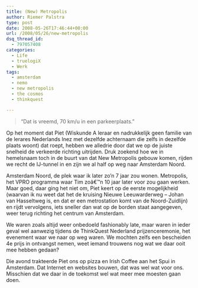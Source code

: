 ```yaml
---
title: (New) Metropolis
author: Riemer Palstra
type: post
date: 2008-05-26T17:46:44+00:00
url: /2008/05/26/new-metropolis
dsq_thread_id:
  - 797057408
categories:
  - Life
  - truelogiX
  - Werk
tags:
  - amsterdam
  - nemo
  - new metropolis
  - the cosmos
  - thinkquest

---
```

> &#8220;Dat is vreemd, 70 km/u in een parkeerplaats.&#8221;

Op het moment dat Piet (Wiskunde A leraar en nadrukkelijk geen familie van de lerares Nederlands Inez met dezelfde achternaam die zelfs in dezelfde plaats woont) dat roept, hebben we alledrie door dat we op de juiste snelheid de verkeerde richting uitrijden. Druk zoekend hoe we in hemelsnaam toch in de buurt van dat New Metropolis gebouw komen, rijden we recht de IJ-tunnel in en zijn we al half op weg naar Amsterdam Noord.

Amsterdam Noord, de plek waar ik later zo&#8217;n 7 jaar zou wonen. Metropolis, het VPRO programma waar Tim zoâ€™n 10 jaar later voor zou gaan werken. Maar goed, daar ging het niet om, Piet keert op de eerste mogelijkheid (waarvan ik nu weet dat het de kruising Nieuwe Leeuwarderweg &#8211; Johan van Hasseltweg is, en dat er een metrostation komt van de Noord-Zuidlijn) en rijdt vervolgens, iets sneller dan wat op de borden staat aangegeven, weer terug richting het centrum van Amsterdam.

We waren zoals altijd weer onbedoeld fashionably late, maar waren in ieder geval wel aanwezig tijdens de ThinkQuest Nederland prijzenceremonie, het evenement waar we naar op weg waren. We mochten zelfs een bescheiden 4e prijs in ontvangst nemen, weet iemand trouwens nog wat we daar ooit mee hebben gedaan?

Die avond trakteerde Piet ons op pizza en Irish Coffee aan het Spui in Amsterdam. Dat Internet en websites bouwen, dat was wel wat voor ons. Misschien dat we daar in de toekomst wel wat meer mee moesten gaan doen.